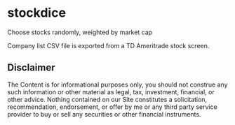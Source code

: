 # stockdice

Choose stocks randomly, weighted by market cap

Company list CSV file is exported from a TD Ameritrade stock screen.

## Disclaimer

The Content is for informational purposes only, you should not construe
any such information or other material as legal, tax, investment,
financial, or other advice. Nothing contained on our Site constitutes a
solicitation, recommendation, endorsement, or offer by me or any third
party service provider to buy or sell any securities or other financial
instruments.
